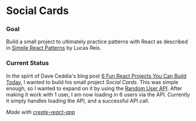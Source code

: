 # Social Cards

### Goal

Build a small project to ultimately practice patterns with React as described in [Simple React Patterns](https://lucasmreis.github.io/blog/simple-react-patterns/) by Lucas Reis.

### Current Status

In the spirit of Dave Ceddia's blog post [6 Fun React Projects You Can Build Today](https://daveceddia.com/react-practice-projects/), I wanted to build his small project _Social Cards_. This was simple enough, so I wanted to expand on it by using the [Random User API]([https://randomuser.me/api/]). After making it work with 1 user, I am now loading in 6 users via the API. Currently it simply handles loading the API, and a successful API call.

_Made with [create-react-app](https://github.com/facebook/create-react-app)_